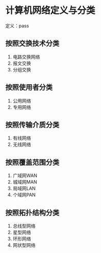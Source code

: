 # 计算机网络定义与分类
定义：pass
## 按照交换技术分类
1. 电路交换网络
2. 报文交换
3. 分组交换
## 按照使用者分类
1. 公用网络
2. 专用网络
## 按照传输介质分类
1. 有线网络
2. 无线网络
## 按照覆盖范围分类
1. 广域网WAN
2. 城域网MAN
3. 局域网LAN
4. 个域网PAN
## 按照拓扑结构分类
1. 总线型网络
2. 星型网络
3. 环形网络
4. 网状型网络
